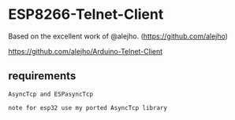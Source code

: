 # ESP8266-Telnet-Client

Based on the excellent work of @alejho. (https://github.com/alejho)

https://github.com/alejho/Arduino-Telnet-Client

## requirements
```
AsyncTcp and ESPasyncTcp

note for esp32 use my ported AsyncTcp library
```
